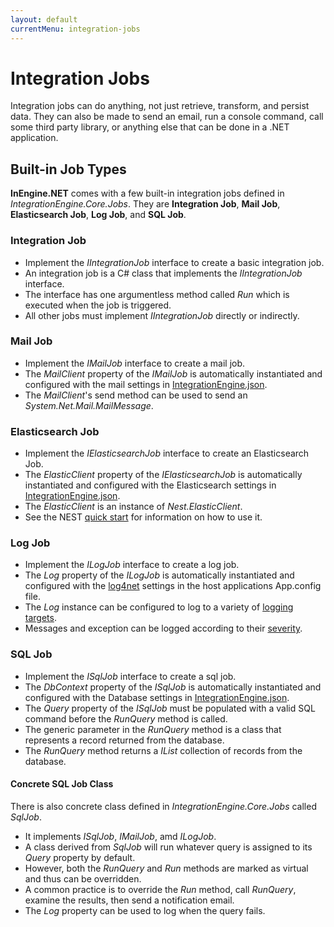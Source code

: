 ```yaml
---
layout: default
currentMenu: integration-jobs
---
```


# Integration Jobs

Integration jobs can do anything, not just retrieve, transform, and persist data.
They can also be made to send an email, run a console command, call some third party library, or anything else that can 
be done in a .NET application.

## Built-in Job Types

__InEngine.NET__ comes with a few built-in integration jobs defined in _IntegrationEngine.Core.Jobs_.
They are __Integration Job__, __Mail Job__, __Elasticsearch Job__, __Log Job__, and __SQL Job__.

### Integration Job

* Implement the _IIntegrationJob_ interface to create a basic integration job.
* An integration job is a C# class that implements the _IIntegrationJob_ interface.
* The interface has one argumentless method called _Run_ which is executed when the job is triggered.
* All other jobs must implement _IIntegrationJob_ directly or indirectly.

### Mail Job

* Implement the _IMailJob_ interface to create a mail job.
* The _MailClient_ property of the _IMailJob_ is automatically instantiated and configured with the mail settings in [IntegrationEngine.json](configuration.html).
* The _MailClient_'s send method can be used to send an _System.Net.Mail.MailMessage_.

### Elasticsearch Job

* Implement the _IElasticsearchJob_ interface to create an Elasticsearch Job.
* The _ElasticClient_ property of the _IElasticsearchJob_ is automatically instantiated and configured with the Elasticsearch settings in [IntegrationEngine.json](configuration.html).
* The _ElasticClient_ is an instance of _Nest.ElasticClient_. 
* See the NEST [quick start](http://nest.azurewebsites.net/nest/quick-start.html) for information on how to use it.

### Log Job

* Implement the _ILogJob_ interface to create a log job.
* The _Log_ property of the _ILogJob_ is automatically instantiated and configured with the 
[log4net](http://logging.apache.org/log4net/) settings in the host applications App.config file.
* The _Log_ instance can be configured to log to a variety of [logging targets](logging.apache.org/log4net/release/features.html#appenders).
* Messages and exception can be logged according to their [severity](http://logging.apache.org/log4net/release/manual/introduction.html#hierarchy).

### SQL Job

* Implement the _ISqlJob_ interface to create a sql job.
* The _DbContext_ property of the _ISqlJob_ is automatically instantiated and configured with the Database settings in [IntegrationEngine.json](configuration.html).
* The _Query_ property of the _ISqlJob_ must be populated with a valid SQL command before the _RunQuery<T>_ method is called.
* The generic parameter in the _RunQuery<T>_ method is a class that represents a record returned from the database.
* The _RunQuery<T>_ method returns a _IList<T>_ collection of records from the database.

#### Concrete SQL Job Class

There is also concrete class defined in _IntegrationEngine.Core.Jobs_ called _SqlJob_. 

* It implements _ISqlJob_, _IMailJob_, amd _ILogJob_.
* A class derived from _SqlJob_ will run whatever query is assigned to its _Query_ property by default.
* However, both the _RunQuery<T>_ and _Run_ methods are marked as virtual and thus can be overridden.
* A common practice is to override the _Run_ method, call _RunQuery<T>_, examine the results, then send a notification email.
* The _Log_ property can be used to log when the query fails.
